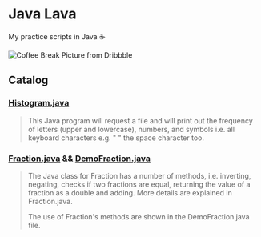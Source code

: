 # Java Lava

My practice scripts in Java ☕

![Coffee Break Picture from Dribbble](https://cdn.dribbble.com/users/1294892/screenshots/3463897/tea-01.jpg)

## Catalog

### [Histogram.java]()

> This Java program will request a file and will print out the frequency of letters (upper and lowercase), numbers, and symbols i.e. all keyboard characters e.g. " " the space character too.

### [Fraction.java](Fraction.java) && [DemoFraction.java](DemoFraction.java)

> The Java class for Fraction has a number of methods, i.e. inverting, negating, checks if two fractions are equal, returning the value of a fraction as a double and adding. More details are explained in Fraction.java. 
> 
> The use of Fraction's methods are shown in the DemoFraction.java file. 


